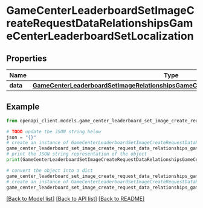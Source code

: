 # GameCenterLeaderboardSetImageCreateRequestDataRelationshipsGameCenterLeaderboardSetLocalization


## Properties

Name | Type | Description | Notes
------------ | ------------- | ------------- | -------------
**data** | [**GameCenterLeaderboardSetImageRelationshipsGameCenterLeaderboardSetLocalizationData**](GameCenterLeaderboardSetImageRelationshipsGameCenterLeaderboardSetLocalizationData.md) |  | 

## Example

```python
from openapi_client.models.game_center_leaderboard_set_image_create_request_data_relationships_game_center_leaderboard_set_localization import GameCenterLeaderboardSetImageCreateRequestDataRelationshipsGameCenterLeaderboardSetLocalization

# TODO update the JSON string below
json = "{}"
# create an instance of GameCenterLeaderboardSetImageCreateRequestDataRelationshipsGameCenterLeaderboardSetLocalization from a JSON string
game_center_leaderboard_set_image_create_request_data_relationships_game_center_leaderboard_set_localization_instance = GameCenterLeaderboardSetImageCreateRequestDataRelationshipsGameCenterLeaderboardSetLocalization.from_json(json)
# print the JSON string representation of the object
print(GameCenterLeaderboardSetImageCreateRequestDataRelationshipsGameCenterLeaderboardSetLocalization.to_json())

# convert the object into a dict
game_center_leaderboard_set_image_create_request_data_relationships_game_center_leaderboard_set_localization_dict = game_center_leaderboard_set_image_create_request_data_relationships_game_center_leaderboard_set_localization_instance.to_dict()
# create an instance of GameCenterLeaderboardSetImageCreateRequestDataRelationshipsGameCenterLeaderboardSetLocalization from a dict
game_center_leaderboard_set_image_create_request_data_relationships_game_center_leaderboard_set_localization_from_dict = GameCenterLeaderboardSetImageCreateRequestDataRelationshipsGameCenterLeaderboardSetLocalization.from_dict(game_center_leaderboard_set_image_create_request_data_relationships_game_center_leaderboard_set_localization_dict)
```
[[Back to Model list]](../README.md#documentation-for-models) [[Back to API list]](../README.md#documentation-for-api-endpoints) [[Back to README]](../README.md)


